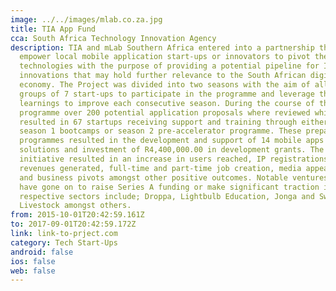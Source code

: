 ```yaml
---
image: ../../images/mlab.co.za.jpg
title: TIA App Fund
cca: South Africa Technology Innovation Agency
description: TIA and mLab Southern Africa entered into a partnership that would
  empower local mobile application start-ups or innovators to pivot their
  technologies with the purpose of providing a potential pipeline for ICT
  innovations that may hold further relevance to the South African digital
  economy. The Project was divided into two seasons with the aim of allowing two
  groups of 7 start-ups to participate in the programme and leverage the
  learnings to improve each consecutive season. During the course of the
  programme over 200 potential application proposals where reviewed which
  resulted in 67 startups receiving support and training through either the
  season 1 bootcamps or season 2 pre-accelerator programme. These preparation
  programmes resulted in the development and support of 14 mobile apps or
  solutions and investment of R4,400,000.00 in development grants. The
  initiative resulted in an increase in users reached, IP registrations,
  revenues generated, full-time and part-time job creation, media appearances
  and business pivots amongst other positive outcomes. Notable ventures that
  have gone on to raise Series A funding or make significant traction in their
  respective sectors include; Droppa, Lightbulb Education, Jonga and Swift
  Livestock amongst others.
from: 2015-10-01T20:42:59.161Z
to: 2017-09-01T20:42:59.172Z
link: link-to-prject.com
category: Tech Start-Ups
android: false
ios: false
web: false
---
```

